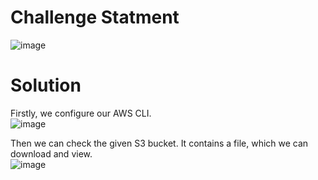 # Challenge Statment
![image](https://github.com/user-attachments/assets/80a9a2fb-8d3b-43bb-b17f-fd3504136e4f)

# Solution
Firstly, we configure our AWS CLI.  
![image](https://github.com/user-attachments/assets/f07f65be-60a5-42fb-a87d-ab8ae6f7a224)

Then we can check the given S3 bucket. It contains a file, which we can download and view.  
![image](https://github.com/user-attachments/assets/6bdf636b-6da8-4fd3-84f0-d3aaade9a1d0)

